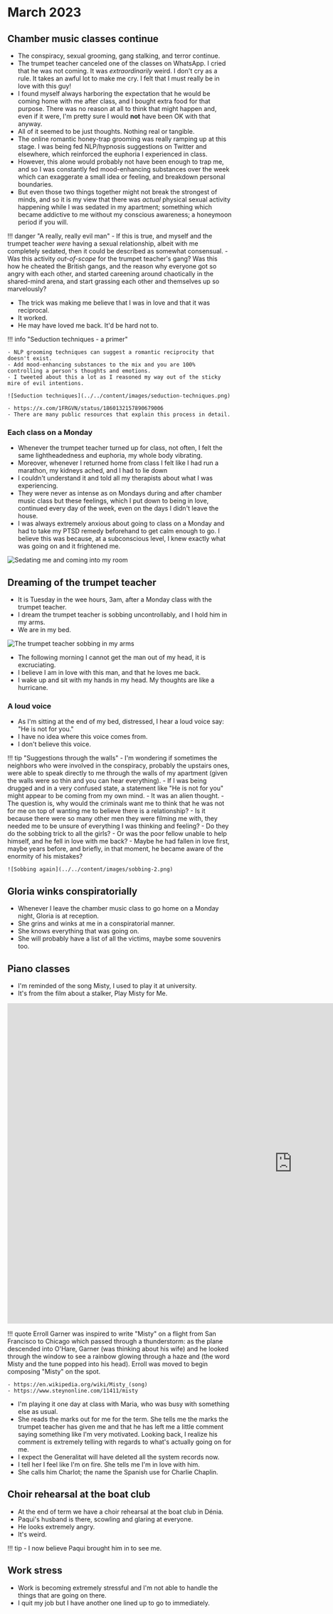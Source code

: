 # March 2023

## Chamber music classes continue

- The conspiracy, sexual grooming, gang stalking, and terror continue.
- The trumpet teacher canceled one of the classes on WhatsApp. I cried that he was not coming. It was *extraordinarily* weird. I don't cry as a rule. It takes an awful lot to make me cry. I felt that I must really be in love with this guy!
- I found myself always harboring the expectation that he would be coming home with me after class, and I bought extra food for that purpose. There was no reason at all to think that might happen and, even if it were,  I'm pretty sure I would **not** have been OK with that anyway.
- All of it seemed to be just thoughts. Nothing real or tangible.
- The online romantic honey-trap grooming was really ramping up at this stage. I was being fed NLP/hypnosis suggestions on Twitter and elsewhere, which reinforced the euphoria I experienced in class.
- However, this alone would probably not have been enough to trap me, and so I was constantly fed mood-enhancing substances over the week which can exaggerate a small idea or feeling, and breakdown personal boundaries.
- But even those two things together might not break the strongest of minds, and so it is my view that there was *actual* physical sexual activity happening while I was sedated in my apartment; something which became addictive to me without my conscious awareness; a honeymoon period if you will.

!!! danger "A really, really evil man"
    - If this is true, and myself and the trumpet teacher *were* having a sexual relationship, albeit with me completely sedated, then it could be described as somewhat consensual.
    - Was this activity *out-of-scope* for the trumpet teacher's gang? Was this how he cheated the British gangs, and the reason why everyone got so angry with each other, and started careening around chaotically in the shared-mind arena, and start grassing each other and themselves up so marvelously?

- The trick was making me believe that I was in love and that it was reciprocal.
- It worked.
- He may have loved me back. It'd be hard not to.

!!! info "Seduction techniques - a primer"
    
    - NLP grooming techniques can suggest a romantic reciprocity that doesn't exist.
    - Add mood-enhancing substances to the mix and you are 100% controlling a person's thoughts and emotions.
    - I tweeted about this a lot as I reasoned my way out of the sticky mire of evil intentions.

    ![Seduction techniques](../../content/images/seduction-techniques.png)

    - https://x.com/1FRGVN/status/1860132157890679006 
    - There are many public resources that explain this process in detail.

### Each class on a Monday

- Whenever the trumpet teacher turned up for class, not often, I felt the same lightheadedness and euphoria, my whole body vibrating.
- Moreover, whenever I returned home from class I felt like I had run a marathon, my kidneys ached, and I had to lie down
- I couldn't understand it and told all my therapists about what I was experiencing.
- They were never as intense as on Mondays during and after chamber music class but these feelings, which I put down to being in love, continued every day of the week, even on the days I didn't leave the house.
- I was always extremely anxious about going to class on a Monday and had to take my PTSD remedy beforehand to get calm enough to go. I believe this was because, at a subconscious level, I knew exactly what was going on and it frightened me.

![Sedating me and coming into my room](../../content/images/sedating/sedating-3.png)

## Dreaming of the trumpet teacher

- It is Tuesday in the wee hours, 3am, after a Monday class with the trumpet teacher.
- I dream the trumpet teacher is sobbing uncontrollably, and I hold him in my arms.
- We are in my bed.

![The trumpet teacher sobbing in my arms](../../content/images/sobbing-1.png)

- The following morning I cannot get the man out of my head, it is excruciating.
- I believe I am in love with this man, and that he loves me back.
- I wake up and sit with my hands in my head. My thoughts are like a hurricane.

### A loud voice

- As I'm sitting at the end of my bed, distressed, I hear a loud voice say: "He is not for you."
- I have no idea where this voice comes from.
- I don't believe this voice.

!!! tip "Suggestions through the walls"
    - I'm wondering if sometimes the neighbors who were involved in the conspiracy, probably the upstairs ones, were able to speak directly to me through the walls of my apartment (given the walls were so thin and you can hear everything).
    - If I was being drugged and in a very confused state, a statement like "He is not for you" might appear to be coming from my own mind.
    - It was an alien thought.
    - The question is, why would the criminals want me to think that he was not for me on top of wanting me to believe there is a relationship?
    - Is it because there were so many other men they were filming me with, they needed me to be unsure of everything I was thinking and feeling?
    - Do they do the sobbing trick to all the girls?
    - Or was the poor fellow unable to help himself, and he fell in love with me back?
    - Maybe he had fallen in love first, maybe years before, and briefly, in that moment, he became aware of the enormity of his mistakes?

    ![Sobbing again](../../content/images/sobbing-2.png)

## Gloria winks conspiratorially

- Whenever I leave the chamber music class to go home on a Monday night, Gloria is at reception.
- She grins and winks at me in a conspiratorial manner.
- She knows everything that was going on.
- She will probably have a list of all the victims, maybe some souvenirs too.

## Piano classes

- I'm reminded of the song Misty, I used to play it at university.
- It's from the film about a stalker, Play Misty for Me.

<iframe width="1280" height="720" src="https://www.youtube.com/embed/P_tAU3GM9XI" title="Erroll Garner plays Misty" frameborder="0" allow="accelerometer; autoplay; clipboard-write; encrypted-media; gyroscope; picture-in-picture; web-share" referrerpolicy="strict-origin-when-cross-origin" allowfullscreen></iframe>

!!! quote
    Erroll Garner was inspired to write "Misty" on a flight from San Francisco to Chicago which passed through a thunderstorm: as the plane descended into O'Hare, Garner (was thinking about his wife) and he looked through the window to see a rainbow glowing through a haze and (the word Misty and the tune popped into his head). Erroll was moved to begin composing "Misty" on the spot.
    
    - https://en.wikipedia.org/wiki/Misty_(song)
    - https://www.steynonline.com/11411/misty

- I'm playing it one day at class with Maria, who was busy with something else as usual.
- She reads the marks out for me for the term. She tells me the marks the trumpet teacher has given me and that he has left me a little comment saying something like I'm very motivated. Looking back, I realize his comment is extremely telling with regards to what's actually going on for me.
- I expect the Generalitat will have deleted all the system records now.
- I tell her I feel like I'm on fire. She tells me I'm in love with him.
- She calls him Charlot; the name the Spanish use for Charlie Chaplin.

## Choir rehearsal at the boat club

- At the end of term we have a choir rehearsal at the boat club in Dénia.
- Paqui's husband is there, scowling and glaring at everyone.
- He looks extremely angry.
- It's weird.

!!! tip
    - I now believe Paqui brought him in to see me.

## Work stress

- Work is becoming extremely stressful and I'm not able to handle the things that are going on there.
- I quit my job but I have another one lined up to go to immediately.
